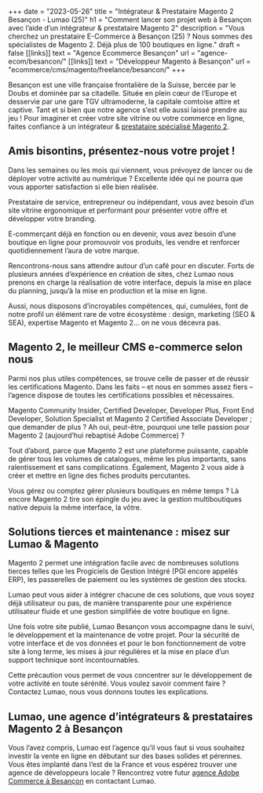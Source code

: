 +++
date = "2023-05-26"
title = "Intégrateur & Prestataire Magento 2 Besançon - Lumao (25)"
h1 = "Comment lancer son projet web à Besançon avec l’aide d’un intégrateur & prestataire Magento 2"
description = "Vous cherchez un prestataire E-Commerce à Besançon (25) ? Nous sommes des spécialistes de Magento 2. Déjà plus de 100 boutiques en ligne."
draft = false
[[links]]
    text = "Agence Ecommerce Besançon"
    url = "agence-ecom/besancon/"
[[links]]
    text = "Développeur Magento à Besançon"
    url = "ecommerce/cms/magento/freelance/besancon/"
+++


Besançon est une ville française frontalière de la Suisse, bercée par le Doubs et dominée par sa citadelle. Située en plein cœur de l’Europe et desservie par une gare TGV ultramoderne, la capitale comtoise attire et captive. Tant et si bien que notre agence s’est elle aussi laissé prendre au jeu ! Pour imaginer et créer votre site vitrine ou votre commerce en ligne, faites confiance à un intégrateur & [prestataire spécialisé Magento 2](/ecommerce/cms/magento/prestataire/).

## Amis bisontins, présentez-nous votre projet !

Dans les semaines ou les mois qui viennent, vous prévoyez de lancer ou de déployer votre activité au numérique ? Excellente idée qui ne pourra que vous apporter satisfaction si elle bien réalisée.

Prestataire de service, entrepreneur ou indépendant, vous avez besoin d’un site vitrine ergonomique et performant pour présenter votre offre et développer votre branding.

E-commerçant déjà en fonction ou en devenir, vous avez besoin d’une boutique en ligne pour promouvoir vos produits, les vendre et renforcer quotidiennement l’aura de votre marque.

Rencontrons-nous sans attendre autour d’un café pour en discuter. Forts de plusieurs années d’expérience en création de sites, chez Lumao nous prenons en charge la réalisation de votre interface, depuis la mise en place du planning, jusqu’à la mise en production et la mise en ligne.

Aussi, nous disposons d’incroyables compétences, qui, cumulées, font de notre profil un élément rare de votre écosystème : design, marketing (SEO & SEA), expertise Magento et Magento 2… on ne vous décevra pas.

## Magento 2, le meilleur CMS e-commerce selon nous

Parmi nos plus utiles compétences, se trouve celle de passer et de réussir les certifications Magento. Dans les faits – et nous en sommes assez fiers – l’agence dispose de toutes les certifications possibles et nécessaires.

Magento Community Insider, Certified Developer, Developer Plus, Front End Developer, Solution Specialist et Magento 2 Certified Associate Developer ; que demander de plus ? Ah oui, peut-être, pourquoi une telle passion pour Magento 2 (aujourd’hui rebaptisé Adobe Commerce) ?

Tout d’abord, parce que Magento 2 est une plateforme puissante, capable de gérer tous les volumes de catalogues, même les plus importants, sans ralentissement et sans complications. Également, Magento 2 vous aide à créer et mettre en ligne des fiches produits percutantes.

Vous gérez ou comptez gérer plusieurs boutiques en même temps ? Là encore Magento 2 tire son épingle du jeu avec la gestion multiboutiques native depuis la même interface, la vôtre.

## Solutions tierces et maintenance : misez sur Lumao & Magento

Magento 2 permet une intégration facile avec de nombreuses solutions tierces telles que les Progiciels de Gestion Intégré (PGI encore appelés ERP), les passerelles de paiement ou les systèmes de gestion des stocks.

Lumao peut vous aider à intégrer chacune de ces solutions, que vous soyez déjà utilisateur ou pas, de manière transparente pour une expérience utilisateur fluide et une gestion simplifiée de votre boutique en ligne.

Une fois votre site publié, Lumao Besançon vous accompagne dans le suivi, le développement et la maintenance de votre projet. Pour la sécurité de votre interface et de vos données et pour le bon fonctionnement de votre site à long terme, les mises à jour régulières et la mise en place d’un support technique sont incontournables.

Cette précaution vous permet de vous concentrer sur le développement de votre activité en toute sérénité. Vous voulez savoir comment faire ? Contactez Lumao, nous vous donnons toutes les explications.

## Lumao, une agence d’intégrateurs & prestataires Magento 2 à Besançon

Vous l’avez compris, Lumao est l’agence qu’il vous faut si vous souhaitez investir la vente en ligne en débutant sur des bases solides et pérennes. Vous êtes implanté dans l’est de la France et vous espérez trouver une agence de développeurs locale ? Rencontrez votre futur [agence Adobe Commerce à Besançon](/agence-ecom/besancon/) en contactant Lumao.



